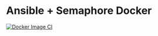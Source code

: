 # Ansible + Semaphore Docker
[![Docker Image CI](https://github.com/declan-wade/semaphore/actions/workflows/docker-image.yml/badge.svg)](https://github.com/declan-wade/semaphore/actions/workflows/docker-image.yml)
